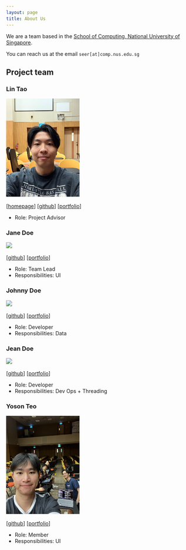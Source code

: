 ```yaml
---
layout: page
title: About Us
---
```


We are a team based in the [School of Computing, National University of Singapore](https://www.comp.nus.edu.sg).

You can reach us at the email `seer[at]comp.nus.edu.sg`

## Project team

### Lin Tao

<img src="images/infinex123.png" width="200px">

[[homepage](http://www.comp.nus.edu.sg/~damithch)]
[[github](https://github.com/infinex123)]
[[portfolio](team/lintao.md)]

* Role: Project Advisor

### Jane Doe

<img src="images/johndoe.png" width="200px">

[[github](http://github.com/johndoe)]
[[portfolio](team/johndoe.md)]

* Role: Team Lead
* Responsibilities: UI

### Johnny Doe

<img src="images/johndoe.png" width="200px">

[[github](http://github.com/johndoe)] [[portfolio](team/johndoe.md)]

* Role: Developer
* Responsibilities: Data

### Jean Doe

<img src="images/johndoe.png" width="200px">

[[github](http://github.com/johndoe)]
[[portfolio](team/johndoe.md)]

* Role: Developer
* Responsibilities: Dev Ops + Threading

### Yoson Teo

<img src="images/yosonteo.png" width="200px">

[[github](http://github.com/yosonteo)]
[[portfolio](team/yosonteo.md)]

* Role: Member
* Responsibilities: UI
